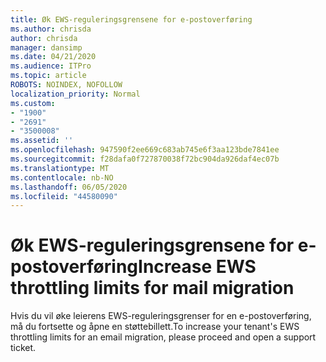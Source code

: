 ```yaml
---
title: Øk EWS-reguleringsgrensene for e-postoverføring
ms.author: chrisda
author: chrisda
manager: dansimp
ms.date: 04/21/2020
ms.audience: ITPro
ms.topic: article
ROBOTS: NOINDEX, NOFOLLOW
localization_priority: Normal
ms.custom:
- "1900"
- "2691"
- "3500008"
ms.assetid: ''
ms.openlocfilehash: 947590f2ee669c683ab745e6f3aa123bde7841ee
ms.sourcegitcommit: f28dafa0f727870038f72bc904da926daf4ec07b
ms.translationtype: MT
ms.contentlocale: nb-NO
ms.lasthandoff: 06/05/2020
ms.locfileid: "44580090"
---
```

# <a name="increase-ews-throttling-limits-for-mail-migration"></a><span data-ttu-id="18b6b-102">Øk EWS-reguleringsgrensene for e-postoverføring</span><span class="sxs-lookup"><span data-stu-id="18b6b-102">Increase EWS throttling limits for mail migration</span></span>

<span data-ttu-id="18b6b-103">Hvis du vil øke leierens EWS-reguleringsgrenser for en e-postoverføring, må du fortsette og åpne en støttebillett.</span><span class="sxs-lookup"><span data-stu-id="18b6b-103">To increase your tenant's EWS throttling limits for an email migration, please proceed and open a support ticket.</span></span>
